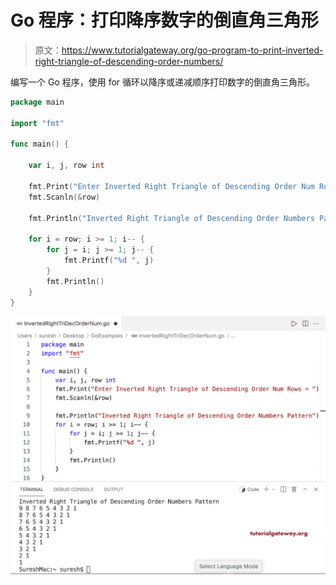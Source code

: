 # Go 程序：打印降序数字的倒直角三角形

> 原文：<https://www.tutorialgateway.org/go-program-to-print-inverted-right-triangle-of-descending-order-numbers/>

编写一个 Go 程序，使用 for 循环以降序或递减顺序打印数字的倒直角三角形。

```go
package main

import "fmt"

func main() {

	var i, j, row int

	fmt.Print("Enter Inverted Right Triangle of Descending Order Num Rows = ")
	fmt.Scanln(&row)

	fmt.Println("Inverted Right Triangle of Descending Order Numbers Pattern")

	for i = row; i >= 1; i-- {
		for j = i; j >= 1; j-- {
			fmt.Printf("%d ", j)
		}
		fmt.Println()
	}
}
```

![Go Program to Print Inverted Right Triangle of Descending Order Numbers](img/3179923ff18520b0012b1ee33f35be59.png)